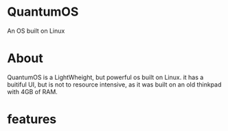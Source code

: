# QuantumOS
An OS built on Linux
# About #
QuantumOS is a LightWheight, but powerful os built on Linux.
it has a buitiful UI, but is not to resource intensive, as it was built on an old thinkpad with 4GB of RAM.

# features #

